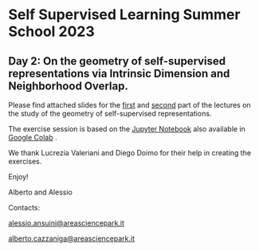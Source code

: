 # Self Supervised Learning Summer School 2023
## Day 2: On the geometry of self-supervised representations via Intrinsic Dimension and Neighborhood Overlap.

Please find attached slides for the [first](https://github.com/AlbertoCazzaniga/DTU_SUMMER_SCHOOL_DAY2/blob/main/ML_Advanced_School_DAY2_PART1.pdf) and [second](https://github.com/AlbertoCazzaniga/DTU_SUMMER_SCHOOL_DAY2/blob/main/ML_Advanced_School_DAY2_PART2.pdf) part of the lectures on the study of the geometry of self-supervised representations.

The exercise session is based on the [Jupyter Notebook](https://github.com/AlbertoCazzaniga/DTU_SUMMER_SCHOOL_DAY2/blob/main/DTU_SUMMER_SCHOOL_DAY2.ipynb) also available in [Google Colab](https://colab.research.google.com/drive/14zVCiZjLGTpmXp-qv--vE0ZIf0d4yI8t#scrollTo=746DsUFBdRB_) .

We thank Lucrezia Valeriani and Diego Doimo for their help in creating the exercises.

Enjoy!

Alberto and Alessio

Contacts: 

alessio.ansuini@areasciencepark.it 

alberto.cazzaniga@areasciencepark.it
